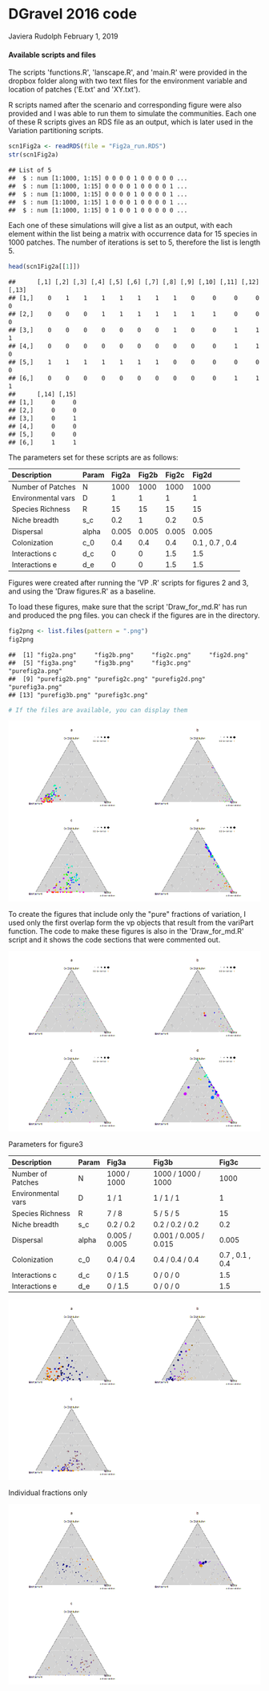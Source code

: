 DGravel 2016 code
================
Javiera Rudolph
February 1, 2019

#### Available scripts and files

The scripts 'functions.R', 'lanscape.R', and 'main.R' were provided in the dropbox folder along with two text files for the environment variable and location of patches ('E.txt' and 'XY.txt').

R scripts named after the scenario and corresponding figure were also provided and I was able to run them to simulate the communities. Each one of these R scripts gives an RDS file as an output, which is later used in the Variation partitioning scripts.

``` r
scn1Fig2a <- readRDS(file = "Fig2a_run.RDS")
str(scn1Fig2a)
```

    ## List of 5
    ##  $ : num [1:1000, 1:15] 0 0 0 0 1 0 0 0 0 0 ...
    ##  $ : num [1:1000, 1:15] 0 0 0 0 1 0 0 0 0 1 ...
    ##  $ : num [1:1000, 1:15] 0 0 0 0 1 0 0 0 0 1 ...
    ##  $ : num [1:1000, 1:15] 1 0 0 0 1 0 0 0 0 1 ...
    ##  $ : num [1:1000, 1:15] 0 1 0 0 1 0 0 0 0 0 ...

Each one of these simulations will give a list as an output, with each element within the list being a matrix with occurrence data for 15 species in 1000 patches. The number of iterations is set to 5, therefore the list is length 5.

``` r
head(scn1Fig2a[[1]])
```

    ##      [,1] [,2] [,3] [,4] [,5] [,6] [,7] [,8] [,9] [,10] [,11] [,12] [,13]
    ## [1,]    0    1    1    1    1    1    1    1    0     0     0     0     0
    ## [2,]    0    0    0    1    1    1    1    1    1     1     0     0     0
    ## [3,]    0    0    0    0    0    0    0    1    0     0     1     1     1
    ## [4,]    0    0    0    0    0    0    0    0    0     0     1     1     0
    ## [5,]    1    1    1    1    1    1    1    0    0     0     0     0     0
    ## [6,]    0    0    0    0    0    0    0    0    0     0     1     1     1
    ##      [,14] [,15]
    ## [1,]     0     0
    ## [2,]     0     0
    ## [3,]     0     1
    ## [4,]     0     0
    ## [5,]     0     0
    ## [6,]     1     1

The parameters set for these scripts are as follows:

| Description        | Param | Fig2a | Fig2b | Fig2c | Fig2d           |
|:-------------------|:------|:------|:------|:------|:----------------|
| Number of Patches  | N     | 1000  | 1000  | 1000  | 1000            |
| Environmental vars | D     | 1     | 1     | 1     | 1               |
| Species Richness   | R     | 15    | 15    | 15    | 15              |
| Niche breadth      | s\_c  | 0.2   | 1     | 0.2   | 0.5             |
| Dispersal          | alpha | 0.005 | 0.005 | 0.005 | 0.005           |
| Colonization       | c\_0  | 0.4   | 0.4   | 0.4   | 0.1 , 0.7 , 0.4 |
| Interactions c     | d\_c  | 0     | 0     | 1.5   | 1.5             |
| Interactions e     | d\_e  | 0     | 0     | 1.5   | 1.5             |

Figures were created after running the 'VP .R' scripts for figures 2 and 3, and using the 'Draw figures.R' as a baseline.

To load these figures, make sure that the script 'Draw\_for\_md.R' has run and produced the png files. you can check if the figures are in the directory.

``` r
fig2png <- list.files(pattern = ".png")
fig2png
```

    ##  [1] "fig2a.png"     "fig2b.png"     "fig2c.png"     "fig2d.png"    
    ##  [5] "fig3a.png"     "fig3b.png"     "fig3c.png"     "purefig2a.png"
    ##  [9] "purefig2b.png" "purefig2c.png" "purefig2d.png" "purefig3a.png"
    ## [13] "purefig3b.png" "purefig3c.png"

``` r
# If the files are available, you can display them
```

![](workflow_files/figure-markdown_github/figure2-1.png)

To create the figures that include only the "pure" fractions of variation, I used only the first overlap form the vp objects that result from the variPart function. The code to make these figures is also in the 'Draw\_for\_md.R' script and it shows the code sections that were commented out.

![](workflow_files/figure-markdown_github/pureFracsFig2-1.png)

Parameters for figure3

| Description        | Param | Fig3a         | Fig3b                 | Fig3c           |
|:-------------------|:------|:--------------|:----------------------|:----------------|
| Number of Patches  | N     | 1000 / 1000   | 1000 / 1000 / 1000    | 1000            |
| Environmental vars | D     | 1 / 1         | 1 / 1 / 1             | 1               |
| Species Richness   | R     | 7 / 8         | 5 / 5 / 5             | 15              |
| Niche breadth      | s\_c  | 0.2 / 0.2     | 0.2 / 0.2 / 0.2       | 0.2             |
| Dispersal          | alpha | 0.005 / 0.005 | 0.001 / 0.005 / 0.015 | 0.005           |
| Colonization       | c\_0  | 0.4 / 0.4     | 0.4 / 0.4 / 0.4       | 0.7 , 0.1 , 0.4 |
| Interactions c     | d\_c  | 0 / 1.5       | 0 / 0 / 0             | 1.5             |
| Interactions e     | d\_e  | 0 / 1.5       | 0 / 0 / 0             | 1.5             |

![](workflow_files/figure-markdown_github/figure3orig-1.png)

Individual fractions only

![](workflow_files/figure-markdown_github/pureFracsFig3-1.png)
